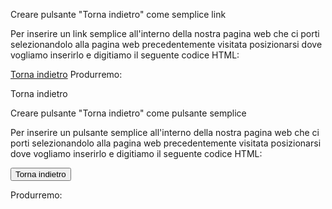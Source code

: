 Creare pulsante "Torna indietro" come semplice link

Per inserire un link semplice all'interno della nostra pagina web che ci porti selezionandolo alla pagina web precedentemente visitata posizionarsi dove vogliamo inserirlo e digitiamo il seguente codice HTML:

<a href="javascript:history.go(-1)" 
onMouseOver="self.status=document.referrer;return true">
Torna indietro</a>
Produrremo:

Torna indietro



Creare pulsante "Torna indietro" come pulsante semplice

Per inserire un pulsante semplice all'interno della nostra pagina web che ci porti selezionandolo alla pagina web precedentemente visitata posizionarsi dove vogliamo inserirlo e digitiamo il seguente codice HTML:

<form>
<input type="button" value="Torna indietro" 
onClick="history.go(-1);return true;" 
name="button">
</form>
Produrremo: